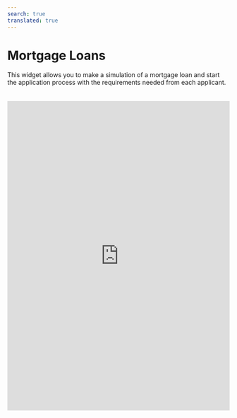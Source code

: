 ```yaml
---
search: true
translated: true
---
```


# Mortgage Loans

This widget allows you to make a simulation of a mortgage loan and start the application process with the requirements needed from each applicant.

<iframe src="https://widgets.modyo.com/personas/retail-mortgage-loan" width="100%" height="700px" frameBorder="0" style="overflow:auto;margin-top:20px;"/>

### Properties

| Feature  | Description  |
| -----| -----|
| Loan Amount  | Enters the loan amount that they want to simulate and apply for.  |
| Down payment | Enters the down payment amount to be included in the application. |
| Property type | Chooses the property type that they wish to purchase with the loan. |
| Loan Term  | Chooses the number of years over which loan payments will be made. |
| Grace Period | Selects a grace period of non-payment in months that the customer wishes to add into their simulation. |
| Insurance | Chooses which insurances to include in the mortgage loan simulation. |
| Simulation Summary | Presents general information about the mortgage loan simulation carried out. Includes total cost of the loan, the term in number of years, monthly payment amount, respective interest rates and financing percentages. |
| Simulation Details | Displays the details of the mortgage loan simulation. Includes the loan amount, term, down payment, monthly payment amount, property type, taxes, insurance and expenses, among others. |
| Apply for Loan | Allows customers to confirm the simulation and begin their application for the mortgage loan with your institution. |